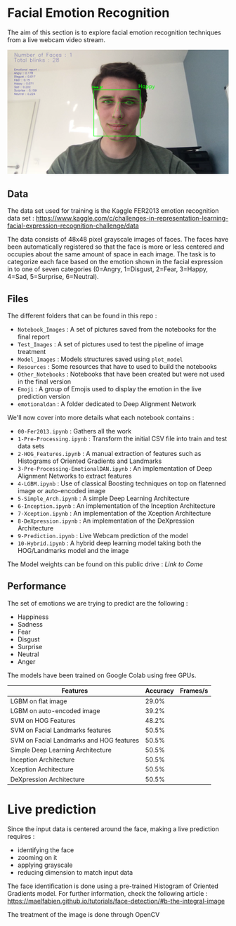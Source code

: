 # Facial Emotion Recognition

The aim of this section is to explore facial emotion recognition techniques from a live webcam video stream.

![alt text](header.png)

## Data

The data set used for training is the Kaggle FER2013 emotion recognition data set : https://www.kaggle.com/c/challenges-in-representation-learning-facial-expression-recognition-challenge/data

The data consists of 48x48 pixel grayscale images of faces. The faces have been automatically registered so that the face is more or less centered and occupies about the same amount of space in each image. The task is to categorize each face based on the emotion shown in the facial expression in to one of seven categories (0=Angry, 1=Disgust, 2=Fear, 3=Happy, 4=Sad, 5=Surprise, 6=Neutral).



## Files

The different folders that can be found in this repo :
- `Notebook_Images` : A set of pictures saved from the notebooks for the final report
- `Test_Images` : A set of pictures used to test the pipeline of image treatment
- `Model_Images` : Models structures saved using `plot_model`
- `Resources` : Some resources that have to used to build the notebooks
- `Other_Notebooks` : Notebooks that have been created but were not used in the final version
- `Emoji` : A group of Emojis used to display the emotion in the live prediction version
- `emotionaldan` : A folder dedicated to Deep Alignment Network 

We'll now cover into more details what each notebook contains :
- `00-Fer2013.ipynb` : Gathers all the work
- `1-Pre-Processing.ipynb` : Transform the initial CSV file into train and test data sets
- `2-HOG_Features.ipynb` : A manual extraction of features such as Histograms of Oriented Gradients and Landmarks
- `3-Pre-Processing-EmotionalDAN.ipynb` : An implementation of Deep Alignment Networks to extract features
- `4-LGBM.ipynb` : Use of classical Boosting techniques on top on flatenned image or auto-encoded image
- `5-Simple_Arch.ipynb` : A simple Deep Learning Architecture
- `6-Inception.ipynb` : An implementation of the Inception Architecture
- `7-Xception.ipynb` : An implementation of the Xception Architecture
- `8-DeXpression.ipynb` : An implementation of the DeXpression Architecture
- `9-Prediction.ipynb` : Live Webcam prediction of the model
- `10-Hybrid.ipynb` : A hybrid deep learning model taking both the HOG/Landmarks model and the image

The Model weights can be found on this public drive :
*Link to Come*

## Performance

The set of emotions we are trying to predict are the following :
- Happiness
- Sadness
- Fear
- Disgust
- Surprise
- Neutral
- Anger

The models have been trained on Google Colab using free GPUs.

|       Features                          |   Accuracy    |    Frames/s   | 
|-----------------------------------------|---------------|---------------|
| LGBM on flat image                      |     29.0%     |               |
| LGBM on auto-encoded image              |     39.2%     |               |
| SVM on HOG Features                     |     48.2%     |               |
| SVM on Facial Landmarks features        |     50.5%     |               |
| SVM on Facial Landmarks and HOG features|     50.5%     |               |
| Simple Deep Learning Architecture       |     50.5%     |               |
| Inception Architecture                  |     50.5%     |               |
| Xception Architecture                   |     50.5%     |               |
| DeXpression Architecture                |     50.5%     |               |

# Live prediction

Since the input data is centered around the face, making a live prediction requires :
- identifying the face
- zooming on it
- applying grayscale
- reducing dimension to match input data

The face identification is done using a pre-trained Histogram of Oriented Gradients model. For further information, check the following article :
https://maelfabien.github.io/tutorials/face-detection/#b-the-integral-image

The treatment of the image is done through OpenCV

